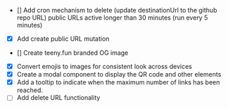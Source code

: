 - [] Add cron mechanism to delete (update destinationUrl to the github repo URL) public URLs active longer than 30 minutes (run every 5 minutes)
- [x] Add create public URL mutation
- [] Create teeny.fun branded OG image
- [x] Convert emojis to images for consistent look across devices
- [x] Create a modal component to display the QR code and other elements
- [x] Add a tooltip to indicate when the maximum number of links has been reached.
- [ ] Add delete URL functionality